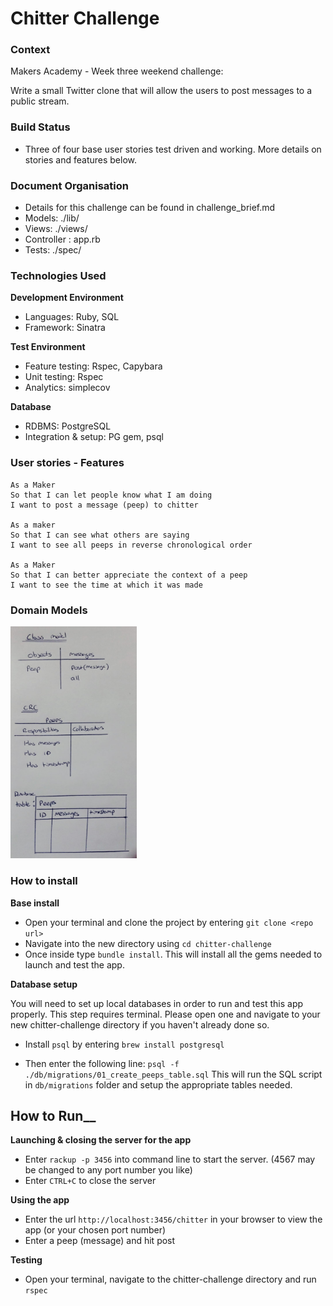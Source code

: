 Chitter Challenge
=================

### Context
Makers Academy - Week three weekend challenge:

Write a small Twitter clone that will allow the users to post messages to a public stream.

### Build Status  
* Three of four base user stories test driven and working. More details on stories and features below.

### Document Organisation
* Details for this challenge can be found in challenge_brief.md
* Models: ./lib/
* Views: ./views/
* Controller : app.rb
* Tests: ./spec/

### Technologies Used
__Development Environment__

* Languages: Ruby, SQL
* Framework:  Sinatra  

__Test Environment__

* Feature testing: Rspec, Capybara
* Unit testing:  Rspec
* Analytics: simplecov

__Database__

* RDBMS: PostgreSQL
* Integration & setup: PG gem, psql

### User stories - Features

```
As a Maker
So that I can let people know what I am doing  
I want to post a message (peep) to chitter

As a maker
So that I can see what others are saying  
I want to see all peeps in reverse chronological order

As a Maker
So that I can better appreciate the context of a peep
I want to see the time at which it was made
```

### Domain Models

<img src="https://github.com/Kintaro-Oe/chitter-challenge/blob/master/pictures/chitter%20domain%20modelling.jpeg" width="40%">

### How to install
__Base install__

 * Open your terminal and clone the project by entering `git clone <repo url>`
 * Navigate into the new directory using `cd chitter-challenge`
 * Once inside type `bundle install`. This will install all the gems needed to launch and test the app.

__Database setup__

You will need to set up local databases in order to run and test this app properly. This step requires terminal. Please open one and navigate to your new chitter-challenge directory if you haven't already done so.

* Install `psql` by entering `brew install postgresql`

* Then enter the following line:
`psql -f ./db/migrations/01_create_peeps_table.sql`
This will run the SQL script in `db/migrations` folder and setup the appropriate tables needed.

## How to Run__
__Launching & closing the server for the app__

* Enter `rackup -p 3456` into command line to start the server. (4567 may be changed to any port number you like)
* Enter `CTRL+C` to close the server

__Using the app__

* Enter the url `http://localhost:3456/chitter` in your browser to view the app (or your chosen port number)
* Enter a peep (message) and hit post

__Testing__

* Open your terminal, navigate to the chitter-challenge directory and run `rspec`
